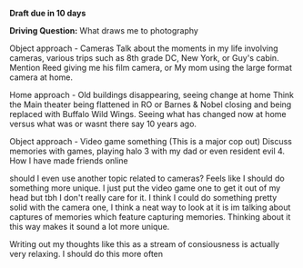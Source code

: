 **Draft due in 10 days**

**Driving Question:** What draws me to photography

Object approach - Cameras
	Talk about the moments in my life involving cameras, various trips such as 8th grade DC, New York, or Guy's cabin. Mention Reed giving me his film camera, or My mom using the large format camera at home. 

Home approach - Old buildings disappearing, seeing change at home
	Think the Main theater being flattened in RO or Barnes & Nobel closing and being replaced with Buffalo Wild Wings. Seeing what has changed now at home versus what was or wasnt there say 10 years ago.

Object approach - Video game something (This is a major cop out)
	Discuss memories with games, playing halo 3 with my dad or even resident evil 4. How I have made friends online 

should I even use another topic related to cameras? Feels like I should do something more unique. I just put the video game one to get it out of my head but tbh I don't really care for it. I think I could do something pretty solid with the camera one, I think a neat way to look at it is im talking about captures of memories which feature capturing memories. Thinking about it this way makes it sound a lot more unique. 

Writing out my thoughts like this as a stream of consiousness is actually very relaxing. I should do this more often
